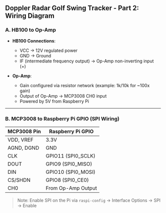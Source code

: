 ## Doppler Radar Golf Swing Tracker - Part 2: Wiring Diagram

### A. HB100 to Op-Amp

- **HB100 Connections**:
  - VCC → 12V regulated power
  - GND → Ground
  - IF (intermediate frequency output) → Op-Amp non-inverting input (+)

- **Op-Amp**:
  - Gain configured via resistor network (example: 1k/10k for ~100x gain)
  - Output of Op-Amp → MCP3008 CH0 input
  - Powered by 5V from Raspberry Pi

---

### B. MCP3008 to Raspberry Pi GPIO (SPI Wiring)

| MCP3008 Pin | Raspberry Pi GPIO |
|-------------|-------------------|
| VDD, VREF   | 3.3V              |
| AGND, DGND  | GND               |
| CLK         | GPIO11 (SPI0_SCLK)|
| DOUT        | GPIO9 (SPI0_MISO) |
| DIN         | GPIO10 (SPI0_MOSI)|
| CS/SHDN     | GPIO8 (SPI0_CE0)  |
| CH0         | From Op-Amp Output|

> Note: Enable SPI on the Pi via `raspi-config` → Interface Options → SPI → Enable


